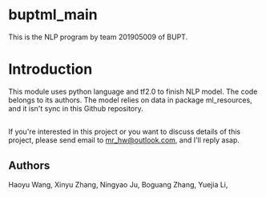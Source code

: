 # buptml_main
This is the NLP program by team 201905009 of BUPT.

# Introduction

This module uses python language and tf2.0 to finish NLP model. The code belongs to its authors.
The model relies on data in package ml_resources, and it isn't sync in this Github repository.

## 
If you're interested in this project or you want to discuss details of this project, please send email to mr_hw@outlook.com, and I'll reply asap.

## Authors

Haoyu Wang,
Xinyu Zhang,
Ningyao Ju,
Boguang Zhang,
Yuejia Li,

